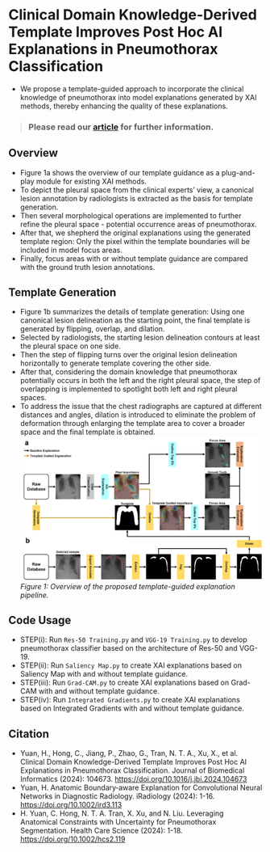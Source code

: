 # Clinical Domain Knowledge-Derived Template Improves Post Hoc AI Explanations in Pneumothorax Classification
-   We propose a template-guided approach to incorporate the clinical knowledge of pneumothorax into model explanations generated by XAI methods, thereby enhancing the quality of these explanations.
> ### Please read our [article](https://www.sciencedirect.com/science/article/abs/pii/S1532046424000911) for further information.

## Overview
-   Figure 1a shows the overview of our template guidance as a plug-and-play module for existing XAI methods.
-   To depict the pleural space from the clinical experts’ view, a canonical lesion annotation by radiologists is extracted as the basis for template generation.
-   Then several morphological operations are implemented to further refine the pleural space - potential occurrence areas of pneumothorax.
-   After that, we shepherd the original explanations using the generated template region: Only the pixel within the template boundaries will be included in model focus areas.
-   Finally, focus areas with or without template guidance are compared with the ground truth lesion annotations.

## Template Generation
-   Figure 1b summarizes the details of template generation: Using one canonical lesion delineation as the starting point, the final template is generated by flipping, overlap, and dilation.
-   Selected by radiologists, the starting lesion delineation contours at least the pleural space on one side.
-   Then the step of flipping turns over the original lesion delineation horizontally to generate template covering the other side.
-   After that, considering the domain knowledge that pneumothorax potentially occurs in both the left and the right pleural space, the step of overlapping is implemented to spotlight both left and right pleural spaces.
-   To address the issue that the chest radiographs are captured at different distances and angles, dilation is introduced to eliminate the problem of deformation through enlarging the template area to cover a broader space and the final template is obtained.
![](https://github.com/Han-Yuan-Med/template-explanation/blob/main/Figure%201.png)
*Figure 1: Overview of the proposed template-guided explanation pipeline.*

## Code Usage
-   STEP(i): Run `Res-50 Training.py` and `VGG-19 Training.py` to develop pneumothorax classifier based on the architecture of Res-50 and VGG-19.
-   STEP(ii): Run `Saliency Map.py` to create XAI explanations based on Saliency Map with and without template guidance.
-   STEP(iii): Run `Grad-CAM.py` to create XAI explanations based on Grad-CAM with and without template guidance.
-   STEP(iv): Run `Integrated Gradients.py` to create XAI explanations based on Integrated Gradients with and without template guidance.

## Citation
* Yuan, H., Hong, C., Jiang, P., Zhao, G., Tran, N. T. A., Xu, X., et al. Clinical Domain Knowledge-Derived Template Improves Post Hoc AI Explanations in Pneumothorax Classification. Journal of Biomedical Informatics (2024): 104673. https://doi.org/10.1016/j.jbi.2024.104673
* Yuan, H. Anatomic Boundary‐aware Explanation for Convolutional Neural Networks in Diagnostic Radiology. iRadiology (2024): 1-16. https://doi.org/10.1002/ird3.113
* H. Yuan, C. Hong, N. T. A. Tran, X. Xu, and N. Liu. Leveraging Anatomical Constraints with Uncertainty for Pneumothorax Segmentation. Health Care Science (2024): 1-18. https://doi.org/10.1002/hcs2.119
